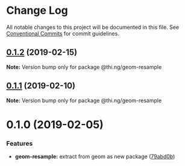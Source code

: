 # Change Log

All notable changes to this project will be documented in this file.
See [Conventional Commits](https://conventionalcommits.org) for commit guidelines.

## [0.1.2](https://github.com/thi-ng/umbrella/compare/@thi.ng/geom-resample@0.1.1...@thi.ng/geom-resample@0.1.2) (2019-02-15)

**Note:** Version bump only for package @thi.ng/geom-resample





## [0.1.1](https://github.com/thi-ng/umbrella/compare/@thi.ng/geom-resample@0.1.0...@thi.ng/geom-resample@0.1.1) (2019-02-10)

**Note:** Version bump only for package @thi.ng/geom-resample





# 0.1.0 (2019-02-05)


### Features

* **geom-resample:** extract from geom as new package ([79abd0b](https://github.com/thi-ng/umbrella/commit/79abd0b))
